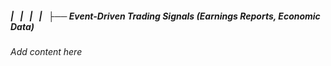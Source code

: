 ##### |   |   |   |   ├── Event-Driven Trading Signals (Earnings Reports, Economic Data)

*Add content here*